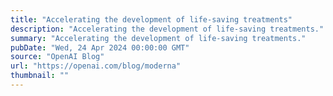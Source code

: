 ```yaml
---
title: "Accelerating the development of life-saving treatments"
description: "Accelerating the development of life-saving treatments."
summary: "Accelerating the development of life-saving treatments."
pubDate: "Wed, 24 Apr 2024 00:00:00 GMT"
source: "OpenAI Blog"
url: "https://openai.com/blog/moderna"
thumbnail: ""
---
```


